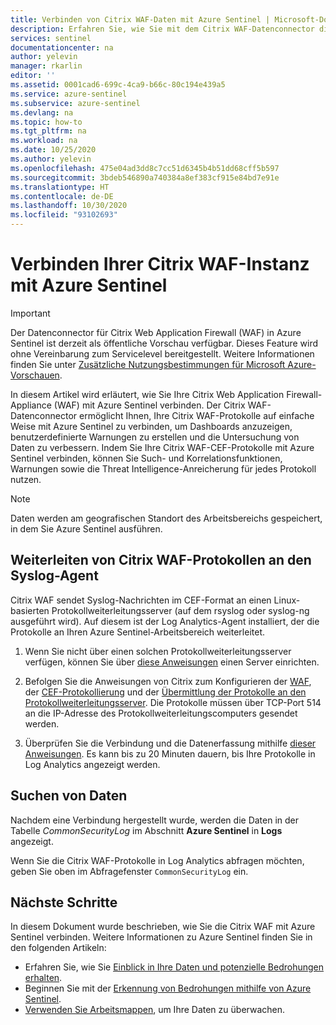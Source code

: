 ```yaml
---
title: Verbinden von Citrix WAF-Daten mit Azure Sentinel | Microsoft-Dokumentation
description: Erfahren Sie, wie Sie mit dem Citrix WAF-Datenconnector die zugehörigen Protokolle in Azure Sentinel pullen. Zeigen Sie Citrix WAF-Daten in Arbeitsmappen an, erstellen Sie Warnungen, und verbessern Sie die Untersuchung.
services: sentinel
documentationcenter: na
author: yelevin
manager: rkarlin
editor: ''
ms.assetid: 0001cad6-699c-4ca9-b66c-80c194e439a5
ms.service: azure-sentinel
ms.subservice: azure-sentinel
ms.devlang: na
ms.topic: how-to
ms.tgt_pltfrm: na
ms.workload: na
ms.date: 10/25/2020
ms.author: yelevin
ms.openlocfilehash: 475e04ad3dd8c7cc51d6345b4b51dd68cff5b597
ms.sourcegitcommit: 3bdeb546890a740384a8ef383cf915e84bd7e91e
ms.translationtype: HT
ms.contentlocale: de-DE
ms.lasthandoff: 10/30/2020
ms.locfileid: "93102693"
---
```

# <a name="connect-your-citrix-waf-to-azure-sentinel"></a>Verbinden Ihrer Citrix WAF-Instanz mit Azure Sentinel

> [!IMPORTANT]
> Der Datenconnector für Citrix Web Application Firewall (WAF) in Azure Sentinel ist derzeit als öffentliche Vorschau verfügbar. Dieses Feature wird ohne Vereinbarung zum Servicelevel bereitgestellt. Weitere Informationen finden Sie unter [Zusätzliche Nutzungsbestimmungen für Microsoft Azure-Vorschauen](https://azure.microsoft.com/support/legal/preview-supplemental-terms/).

In diesem Artikel wird erläutert, wie Sie Ihre Citrix Web Application Firewall-Appliance (WAF) mit Azure Sentinel verbinden. Der Citrix WAF-Datenconnector ermöglicht Ihnen, Ihre Citrix WAF-Protokolle auf einfache Weise mit Azure Sentinel zu verbinden, um Dashboards anzuzeigen, benutzerdefinierte Warnungen zu erstellen und die Untersuchung von Daten zu verbessern. Indem Sie Ihre Citrix WAF-CEF-Protokolle mit Azure Sentinel verbinden, können Sie Such- und Korrelationsfunktionen, Warnungen sowie die Threat Intelligence-Anreicherung für jedes Protokoll nutzen.

> [!NOTE]
> Daten werden am geografischen Standort des Arbeitsbereichs gespeichert, in dem Sie Azure Sentinel ausführen.

## <a name="forward-citrix-waf-logs-to-the-syslog-agent"></a>Weiterleiten von Citrix WAF-Protokollen an den Syslog-Agent  

Citrix WAF sendet Syslog-Nachrichten im CEF-Format an einen Linux-basierten Protokollweiterleitungsserver (auf dem rsyslog oder syslog-ng ausgeführt wird). Auf diesem ist der Log Analytics-Agent installiert, der die Protokolle an Ihren Azure Sentinel-Arbeitsbereich weiterleitet.

1. Wenn Sie nicht über einen solchen Protokollweiterleitungsserver verfügen, können Sie über [diese Anweisungen](connect-cef-agent.md) einen Server einrichten.

1. Befolgen Sie die Anweisungen von Citrix zum Konfigurieren der [WAF](https://support.citrix.com/article/CTX234174), der [CEF-Protokollierung](https://support.citrix.com/article/CTX136146) und der [Übermittlung der Protokolle an den Protokollweiterleitungsserver](https://docs.citrix.com/en-us/citrix-adc/13/system/audit-logging/configuring-audit-logging.html). Die Protokolle müssen über TCP-Port 514 an die IP-Adresse des Protokollweiterleitungscomputers gesendet werden.

1. Überprüfen Sie die Verbindung und die Datenerfassung mithilfe [dieser Anweisungen](connect-cef-verify.md). Es kann bis zu 20 Minuten dauern, bis Ihre Protokolle in Log Analytics angezeigt werden.

## <a name="find-your-data"></a>Suchen von Daten

Nachdem eine Verbindung hergestellt wurde, werden die Daten in der Tabelle *CommonSecurityLog* im Abschnitt **Azure Sentinel** in **Logs** angezeigt.

Wenn Sie die Citrix WAF-Protokolle in Log Analytics abfragen möchten, geben Sie oben im Abfragefenster `CommonSecurityLog` ein.

## <a name="next-steps"></a>Nächste Schritte

In diesem Dokument wurde beschrieben, wie Sie die Citrix WAF mit Azure Sentinel verbinden. Weitere Informationen zu Azure Sentinel finden Sie in den folgenden Artikeln:
- Erfahren Sie, wie Sie [Einblick in Ihre Daten und potenzielle Bedrohungen erhalten](quickstart-get-visibility.md).
- Beginnen Sie mit der [Erkennung von Bedrohungen mithilfe von Azure Sentinel](tutorial-detect-threats-built-in.md).
- [Verwenden Sie Arbeitsmappen](tutorial-monitor-your-data.md), um Ihre Daten zu überwachen.
